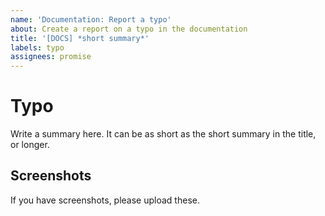```yaml
---
name: 'Documentation: Report a typo'
about: Create a report on a typo in the documentation
title: '[DOCS] *short summary*'
labels: typo
assignees: promise
---
```


# Typo

Write a summary here. It can be as short as the short summary in the title, or longer.

## Screenshots

If you have screenshots, please upload these.